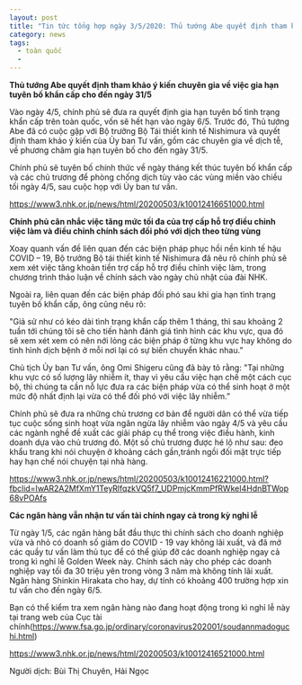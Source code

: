 ```yaml
---
layout: post
title: "Tin tức tổng hợp ngày 3/5/2020: Thủ tướng Abe quyết định tham khảo ý kiến chuyên gia về việc gia hạn tuyên bố khẩn cấp cho đến ngày 31/5"
category: news
tags: 
  - toàn quốc
  - 
---
```

**Thủ tướng Abe quyết định tham khảo ý kiến chuyên gia về việc gia hạn tuyên bố khẩn cấp cho đến ngày 31/5**

Vào ngày 4/5, chính phủ sẽ đưa ra quyết định gia hạn tuyên bố tình trạng khẩn cấp trên toàn quốc, vốn sẽ hết hạn vào ngày 6/5. Trước đó, Thủ tướng Abe đã có cuộc gặp với Bộ trưởng Bộ Tái thiết kinh tế Nishimura và quyết định tham khảo ý kiến cùa Ủy ban Tư vấn, gồm các chuyên gia về dịch tễ, về phương châm gia hạn tuyên bố cho đến ngày 31/5.

Chính phủ sẽ tuyên bố chính thức về ngày tháng kết thúc tuyên bố khẩn cấp và các chủ trương để phòng chống dịch tùy vào các vùng miền vào chiều tối ngày 4/5, sau cuộc họp với Ủy ban tư vấn.

<https://www3.nhk.or.jp/news/html/20200503/k10012416651000.html>

**Chính phủ cân nhắc việc tăng mức tối đa của trợ cấp hỗ trợ điều chỉnh việc làm và điều chỉnh chính sách đối phó với dịch theo từng vùng**

Xoay quanh vấn đề liên quan đến các biện pháp phục hồi nền kinh tế hậu COVID – 19, Bộ trưởng Bộ tái thiết kinh tế Nishimura đã nêu rõ chính phủ sẽ xem xét việc tăng khoản tiền trợ cấp hỗ trợ điều chỉnh việc làm, trong chương trình thảo luận về chính sách vào ngày chủ nhật của đài NHK. 

Ngoài ra, liên quan đến các biện pháp đối phó sau khi gia hạn tình trạng tuyên bố khẩn cấp, ông cũng nêu rõ:

"Giả sử như có kéo dài tình trạng khẩn cấp thêm 1 tháng, thì sau khoảng 2 tuần tới chúng tôi sẽ cho tiến hành đánh giá tình hình các khu vực, qua đó sẽ xem xét xem có nên nới lỏng các biện pháp ở từng khu vực hay không do tình hình dịch bệnh ở mỗi nơi lại có sự biến chuyển khác nhau.”

Chủ tịch Ủy ban Tư vấn, ông Omi Shigeru cũng đã bày tỏ rằng: "Tại những khu vực có số lượng lây nhiễm ít, thay vì yêu cầu việc hạn chế một cách cục bộ, thì chúng ta cần nỗ lực đưa ra các biện pháp vừa có thể sinh hoạt ở một mức độ nhất định lại vừa có thể đối phó với việc lây nhiễm.”

Chính phủ sẽ đưa ra những chủ trương cơ bản để người dân có thể vừa tiếp tục cuộc sống sinh hoạt vừa ngăn ngừa lây nhiễm vào ngày 4/5 và yêu cầu các ngành nghề đề xuất các giải pháp cụ thể trong việc điều hành, kinh doanh dựa vào chủ trương đó. Một số chủ trương được hé lộ như sau: đeo khẩu trang khi nói chuyện ở khoảng cách gần,tránh ngồi đối mặt trực tiếp hay hạn chế nói chuyện tại nhà hàng.

<https://www3.nhk.or.jp/news/html/20200503/k10012416221000.html?fbclid=IwAR2A2MfXmY1TeyRlfqzkVQ5f7_UDPmjcKmmPfRWkeI4HdnBTWop68vPOAfs>

**Các ngân hàng vẫn nhận tư vấn tài chính ngay cả trong kỳ nghỉ lễ**

Từ ngày 1/5, các ngân hàng bắt đầu thực thi chính sách cho doanh nghiệp vừa và nhỏ có doanh số giảm do COVID - 19 vay không lãi xuất, và đã mở các quầy tư vấn làm thủ tục để có thể giúp đỡ các doanh nghiệp ngay cả trong kì nghỉ lễ Golden Week này. Chính sách này cho phép các doanh nghiệp vay tối đa 30 triệu yên trong vòng 3 năm mà không tính lãi xuất. Ngân hàng Shinkin Hirakata cho hay, dự tính có khoảng 400 trường hợp xin tư vấn cho đến ngày 6/5.

Bạn có thể kiểm tra xem ngân hàng nào đang hoạt động trong kì nghỉ lễ này tại trang web của Cục tài chính(https://www.fsa.go.jp/ordinary/coronavirus202001/soudannmadoguchi.html)

<https://www3.nhk.or.jp/news/html/20200503/k10012416521000.html>

Người dịch: Bùi Thị Chuyên, Hải Ngọc


